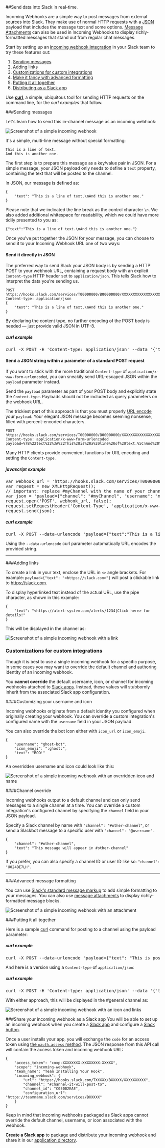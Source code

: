 ##Send data into Slack in real-time.

Incoming Webhooks are a simple way to post messages from external sources into Slack. They make use of normal HTTP requests with a [JSON](https://en.wikipedia.org/wiki/JSON) payload that includes the message text and some options. [Message Attachments](/docs/attachments/) can also be used in Incoming Webhooks to display richly-formatted messages that stand out from regular chat messages.

Start by setting up an [incoming webhook integration](https://my.slack.com/services/new/incoming-webhook/) in your Slack team to try these features out:

1. [Sending messages](#sending_messages)
2. [Adding links](#adding_links)
3. [Customizations for custom integrations](#customizations_for_custom_integrations)
4. [Make it fancy with advanced formatting](#advanced_message_formatting)
5. [Putting it all together](#putting_it_all_together)
6. [Distributing as a Slack app](#share_your_incoming_webhook_as_a_slack_app)

Use [**curl**](http://curl.haxx.se/), a simple, ubiquitous tool for sending HTTP requests on the command line, for the *curl examples* that follow.

###Sending messages

Let's learn how to send this in-channel message as an incoming webhook:

![Screenshot of a simple incoming webhook](/img/api/incoming_simple.png)

It's a simple, multi-line message without special formatting:

    This is a line of text.
    And this is another one.

The first step is to prepare this message as a key/value pair in JSON. For a simple message, your JSON payload only needs to define a `text` property, containing the text that will be posted to the channel.

In JSON, our message is defined as:

    {
        "text": "This is a line of text.\nAnd this is another one."
    }

Please note that we indicated the line break as the control character `\n`. We also added additional whitespace for readability, which we could have more tidily presented to you as:

    {"text":"This is a line of text.\nAnd this is another one."}

Once you've put together the JSON for your message, you can choose to send it to your Incoming Webhook URL one of two ways:

#### Send it directly in JSON

The preferred way to send Slack your JSON body is by sending a HTTP POST to your webhook URL, containing a request body with an explicit `Content-type` HTTP header set to `application/json`. This tells Slack how to interpret the data you're sending us.

    POST https://hooks.slack.com/services/T00000000/B00000000/XXXXXXXXXXXXXXXXXXXXXXXX
    Content-type: application/json
    {
        "text": "This is a line of text.\nAnd this is another one."
    }

By declaring the content type, no further encoding of the POST body is needed &mdash; just provide valid JSON in UTF-8.

<div class="example rounded no_padding">
<h5>curl example <i class="ts_icon ts_icon_code"></i></h5>
<pre class="small code_wrap top_margin">curl -X POST -H 'Content-type: application/json' --data '{"text":"This is a line of text.\nAnd this is another one."}' https://hooks.slack.com/services/T00000000/B00000000/XXXXXXXXXXXXXXXXXXXXXXXX</pre>
</div>

#### Send a JSON string within a parameter of a standard POST request

If you want to stick with the more traditional `Content-type` of `application/x-www-form-urlencoded`, you can sneakily send URL-escaped JSON within the `payload` parameter instead.

Send the `payload` parameter as part of your POST body and explicitly state the `Content-type`. Payloads should not be included as query parameters on the webhook URL.

The trickiest part of this approach is that you must properly [URL encode](https://tools.ietf.org/html/rfc3986) your `payload`. Your elegant JSON message becomes seeming nonsense, filled with percent-encoded characters.

    POST https://hooks.slack.com/services/T00000000/B00000000/XXXXXXXXXXXXXXXXXXXXXXXX
    Content-type: application/x-www-form-urlencoded
    payload=%7B%22text%22%3A%22This%20is%20a%20line%20of%20text.%5CnAnd%20this%20is%20another%20one.%22%7D

Many HTTP clients provide convenient functions for URL encoding and setting the `Content-type`.

<div class="example rounded no_padding">
<h5>javascript example <i class="ts_icon ts_icon_code"></i></h5>
<pre class="small code_wrap top_margin">var webhook_url = 'https://hooks.slack.com/services/T00000000/B00000000/XXXXXXXXXXXXXXXXXXXXXXXX';
var request = new XMLHttpRequest(); 
// important: replace #myChannel with the name of your channel. Keep the # sign
var json = 'payload={"channel": "#myChannel", "username": "myBot", "text": "This is a line of text.\nAnd this is another one."}'; 
request.open('POST', webhook_url, false); 
request.setRequestHeader('Content-Type', 'application/x-www-form-urlencoded');
request.send(json);
</pre>
</div>

<div class="example">
<h5>curl example <i class="ts_icon ts_icon_code"></i></h5>
<pre class="small code_wrap top_margin">curl -X POST --data-urlencode 'payload={"text":"This is a line of text.\nAnd this is another one."}' https://hooks.slack.com/services/T00000000/B00000000/XXXXXXXXXXXXXXXXXXXXXXXX</pre>
</div>

Using the `--data-urlencode` curl parameter automatically URL encodes the provided string.

---

###Adding links

To create a link in your text, enclose the URL in `<>` angle brackets. For example: `payload={"text": "<https://slack.com>"}` will post a clickable link to https://slack.com.

To display hyperlinked text instead of the actual URL, use the pipe character, as shown in this example:

    {
        "text": "<https://alert-system.com/alerts/1234|Click here> for details!"
    }

This will be displayed in the channel as:

![Screenshot of a simple incoming webhook with a link](/img/api/incoming_link.png)

### Customizations for custom integrations

Though it is best to use a single incoming webhook for a specific purpose, in some cases you may want to override the default channel and authoring identity of an incoming webhook.

<p class="alert alert_info"><i class="ts_icon ts_icon_info_circle"></i> You <strong>cannot override</strong> the default username, icon, or channel for incoming webhooks attached to <a href="/slack-apps">Slack apps</a>. Instead, these values will stubbornly inherit from the associated Slack app configuration.</p>

####Customizing your username and icon

Incoming webhooks originate from a default identity you configured when originally creating your webhook. You can override a custom integration's configured name with the `username` field in your JSON payload.

You can also override the bot icon either with `icon_url` or `icon_emoji`.

    {
        "username": "ghost-bot",
        "icon_emoji": ":ghost:",
        "text": "BOO!"
    }

An overridden username and icon could look like this:

![Screenshot of a simple incoming webhook with an overridden icon and name](/img/api/incoming_name_icon.png)

####Channel override

Incoming webhooks output to a default channel and can only send messages to a single channel at a time. You can override a custom integration's configured channel by specifying the `channel` field in your JSON payload.

Specify a Slack channel by name with `"channel": "#other-channel"`, or send a Slackbot message to a specific user with `"channel": "@username"`.

    {
        "channel": "#other-channel",
        "text": "This message will appear in #other-channel"
    }

If you prefer, you can also specify a channel ID or user ID like so: `"channel": "U024BE7LH"`.

---

###Advanced message formatting

You can use [Slack's standard message markup](/docs/formatting) to add simple formatting to your messages. You can also use [message attachments](/docs/attachments) to display richly-formatted message blocks.

![Screenshot of a simple incoming webhook with an attachment](/img/api/attachment_fields.png)

###Putting it all together

Here is a sample [curl](http://curl.haxx.se/) command for posting to a channel using the payload parameter:

<div class="example">
<h5>curl example <i class="ts_icon ts_icon_code"></i></h5>
<pre class="small code_wrap top_margin">curl -X POST --data-urlencode 'payload={"text": "This is posted to <#general> and comes from *monkey-bot*.", "channel": "#general", "username": "monkey-bot", "icon_emoji": ":monkey_face:"}' https://hooks.slack.com/services/T00000000/B00000000/XXXXXXXXXXXXXXXXXXXXXXXX</pre>
</div>

And here is a version using a `Content-type` of `application/json`:

<div class="example">
<h5>curl example <i class="ts_icon ts_icon_code"></i></h5>
<pre class="small code_wrap top_margin">curl -X POST -H 'Content-type: application/json' --data '{"text": "This is posted to <#general> and comes from *monkey-bot*.", "channel": "#general", "username": "monkey-bot", "icon_emoji": ":monkey_face:"}' https://hooks.slack.com/services/T00000000/B00000000/XXXXXXXXXXXXXXXXXXXXXXXX</pre>
</div>

With either approach, this will be displayed in the #general channel as:

![Screenshot of a simple incoming webhook with an icon and links](/img/api/incoming_example.png)

###Share your incoming webhook as a Slack app
You will be able to set up an incoming webhook when you create a [Slack app](/slack-apps) and configure a [Slack button](/docs/slack-button).

Once a user installs your app, you will exchange the `code` for an access token using [the `oauth.access` method](https://api.slack.com/methods/oauth.access). The JSON response from this API call will contain the access token and incoming webhook URL:


    {
        "access_token": "xoxp-XXXXXXXX-XXXXXXXX-XXXXX",
        "scope": "incoming-webhook",
        "team_name": "Team Installing Your Hook",
        "incoming_webhook": {
            "url": "https://hooks.slack.com/TXXXXX/BXXXXX/XXXXXXXXXX",
            "channel": "#channel-it-will-post-to",
            "channel_id": "C05002EAE",
            "configuration_url": "https://teamname.slack.com/services/BXXXXX"
        }
    }

Keep in mind that incoming webhooks packaged as Slack apps cannot override the default channel, username, or icon associated with the webhook.

**[Create a Slack app](/slack-apps)** to package and distribute your incoming webhook and share it in our [application directory](https://slack.com/apps).
